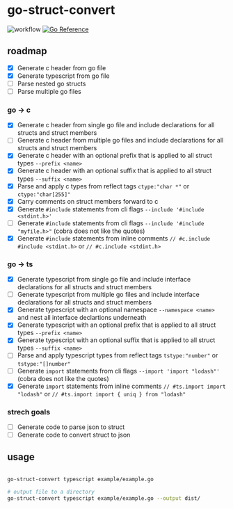 # go-struct-convert
![workflow](https://github.com/steeringwaves/go-struct-convert/actions/workflows/test.yml/badge.svg)
[![Go Reference](https://pkg.go.dev/badge/github.com/steeringwaves/go-struct-convert.svg)](https://pkg.go.dev/github.com/steeringwaves/go-struct-convert)


## roadmap

- [x] Generate c header from go file
- [x] Generate typescript from go file
- [ ] Parse nested go structs
- [ ] Parse multiple go files

### go -> c

- [x] Generate c header from single go file and include declarations for all structs and struct members
- [ ] Generate c header from multiple go files and include declarations for all structs and struct members
- [x] Generate c header with an optional prefix that is applied to all struct types `--prefix <name>`
- [x] Generate c header with an optional suffix that is applied to all struct types `--suffix <name>`
- [x] Parse and apply c types from reflect tags `ctype:"char *"` or `ctype:"char[255]"`
- [x] Carry comments on struct members forward to c
- [x] Generate `#include` statements from cli flags `--include '#include <stdint.h>'`
- [ ] Generate `#include` statements from cli flags `--include '#include "myfile.h>"` (cobra does not like the quotes)
- [x] Generate `#include` statements from inline comments `// #c.include #include <stdint.h>` or `// #c.include <stdint.h>`

### go -> ts

- [x] Generate typescript from single go file and include interface declarations for all structs and struct members
- [ ] Generate typescript from multiple go files and include interface declarations for all structs and struct members
- [x] Generate typescript with an optional namespace `--namespace <name>` and nest all interface declartions underneath
- [x] Generate typescript with an optional prefix that is applied to all struct types `--prefix <name>`
- [x] Generate typescript with an optional suffix that is applied to all struct types `--suffix <name>`
- [ ] Parse and apply typescript types from reflect tags `tstype:"number"` or `tstype:"[]number"`
- [ ] Generate `import` statements from cli flags `--import 'import "lodash"'` (cobra does not like the quotes)
- [x] Generate `import` statements from inline comments `// #ts.import import "lodash"` or `// #ts.import import { uniq } from "lodash"`

### strech goals

- [ ] Generate code to parse json to struct
- [ ] Generate code to convert struct to json

## usage

```sh

go-struct-convert typescript example/example.go

# output file to a directory
go-struct-convert typescript example/example.go --output dist/

```

